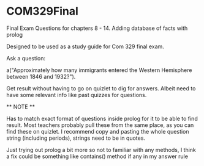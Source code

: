 # COM329Final
Final Exam Questions for chapters 8 - 14. Adding database of facts with prolog

Designed to be used as a study guide for Com 329 final exam.

Ask a question:

a("Approximately how many immigrants entered the Western Hemisphere between 1846 and 1932?").

Get result without having to go on quizlet to dig for answers. Albeit need to have some relevant info like past quizzes for questions.

** NOTE ** 

Has to match exact format of questions inside prolog for it to be able to find result. Most teachers probably pull these from the same place, as you can find these on quizlet. I recommend copy and pasting the whole question string (including periods), strings need to be in quotes.

Just trying out prolog a bit more so not to familiar with any methods, I think a fix could be something like contains() method if any in my answer rule
